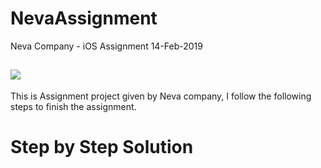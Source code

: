 # NevaAssignment
Neva Company - iOS Assignment 14-Feb-2019

![](NevaIosAssignment.gif)
-------------------

This is Assignment project given by Neva company, I follow the following steps to finish the assignment.
# Step by Step Solution

